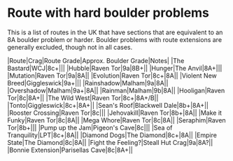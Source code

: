 # Route with hard boulder problems

This is a list of routes in the UK that have sections that are equivalent to an 8A boulder problem or harder. Boulder problems with route extensions are generally excluded, though not in all cases.

|Route|Crag|Route Grade|Approx. Boulder Grade|Notes|
|The Bastard|WCJ|8c+|||
|Hubble|Raven Tor|9a|8B+||
|Hunger|The Anvil|8A+|||
|Mutation|Raven Tor|9a|8A||
|Evolution|Raven Tor|8c+|8A||
|Violent New Breed|Giggleswick|9a+|||
|Rainshadow|Malham|9a|8A||
|Overshadow|Malham|9a+|8A||
|Rainman|Malham|9b|8A||
|Hooligan|Raven Tor|8c|8A+||
|The Wild West|Raven Tor|8c+|8A+/B||
|Tonto|Giggleswick|8c+|8A+||
|Sean's Roof|Blackwell Dale|8b+|8A+||
|Rooster Crossing|Raven Tor|8c|||
|Jehovakill|Raven Tor|8b+|8A||
|Make it Funky|Raven Tor|8c|8A||
|Mega Whore|Raven Tor|8c|8A||
|Seraphim|Raven Tor|8b+|||
|Pump up the Jam|Pigeon's Cave|8c|||
|Sea of Tranquility|LPT|8c+|8A||
|Diamond Dogs|The Diamond|8c+|8A||
|Empire State|The Diamond|8c|8A||
|Fight the Feeling?|Steall Hut Crag|9a|8A?||
|Bonnie Extension|Parisellas Cave|8c|8A+||